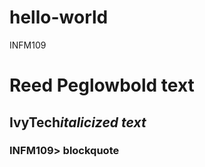 # hello-world
INFM109
# Reed Peglow**bold text**
## IvyTech*italicized text*
### INFM109> blockquote
